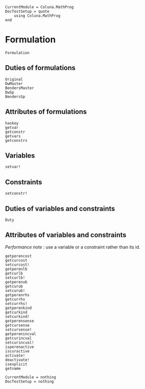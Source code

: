 ```@meta
CurrentModule = Coluna.MathProg
DocTestSetup = quote
    using Coluna.MathProg
end
```

# Formulation

```@docs
Formulation
```

## Duties of formulations

```@docs
Original
DwMaster
BendersMaster
DwSp
BendersSp
```

## Attributes of formulations

```@docs
haskey
getvar
getconstr
getvars
getconstrs
```

## Variables

```@docs
setvar!
```

## Constraints

```@docs
setconstr!
```

## Duties of variables and constraints

```@docs
Duty
```

## Attributes of variables and constraints

*Performance note* : use a variable or a constraint rather than its id.

```@docs
getperencost
getcurcost
setcurcost!
getperenlb
getcurlb
setcurlb!
getperenub
getcurub
setcurub!
getperenrhs
getcurrhs
setcurrhs!
getperenkind
getcurkind
setcurkind!
getperensense
getcursense
setcursense!
getperenincval
getcurincval
setcurincval!
isperenactive
iscuractive
activate!
deactivate!
isexplicit
getname
```

```@meta
CurrentModule = nothing
DocTestSetup = nothing
```